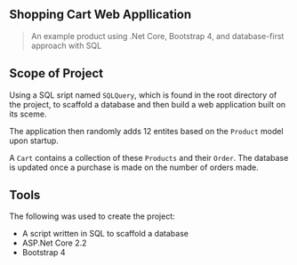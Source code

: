 ## Shopping Cart Web Appllication
> An example product using .Net Core, Bootstrap 4, and database-first approach with SQL

## Scope of Project
Using a SQL sript named `SQLQuery`, which is found in the root directory of the project, to scaffold a database and then build a web application built on its sceme.

The application then randomly adds 12 entites based on the `Product` model upon startup.

A `Cart` contains a collection of these `Products` and their `Order`. The database is updated once a purchase is made on the number of orders made.

## Tools
The following was used to create the project:
- A script written in SQL to scaffold a database
- ASP.Net Core 2.2
- Bootstrap 4